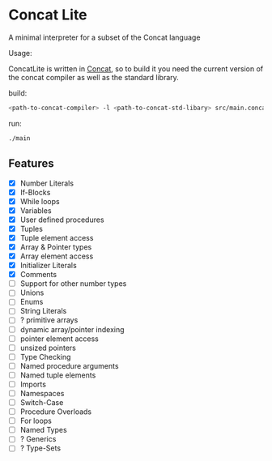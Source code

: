 # Concat Lite

A minimal interpreter for a subset of the Concat language

Usage:

ConcatLite is written in [Concat](https://github.com/bsoelch/Concat), so to build it you need the current version of the concat compiler as well as the standard library.

build:
```sh
<path-to-concat-compiler> -l <path-to-concat-std-libary> src/main.concat -o ./main
```

run:
```sh
./main
```

## Features

- [x] Number Literals
- [x] If-Blocks
- [x] While loops
- [x] Variables
- [x] User defined procedures
- [x] Tuples
- [x] Tuple element access
- [x] Array & Pointer types
- [x] Array element access
- [x] Initializer Literals
- [x] Comments
- [ ] Support for other number types
- [ ] Unions
- [ ] Enums
- [ ] String Literals
- [ ] ? primitive arrays
- [ ] dynamic array/pointer indexing
- [ ] pointer element access
- [ ] unsized pointers
- [ ] Type Checking
- [ ] Named procedure arguments
- [ ] Named tuple elements
- [ ] Imports
- [ ] Namespaces
- [ ] Switch-Case
- [ ] Procedure Overloads
- [ ] For loops
- [ ] Named Types
- [ ] ? Generics
- [ ] ? Type-Sets
